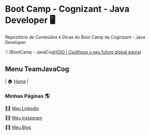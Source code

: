 # Boot Camp - Cognizant - Java Developer :desktop_computer:
Repositório de Conteúdos e Dicas do Boot Camp da Cognizant - Java Developer.

:computer_mouse: [BootCamp - JavaCog]([DIO | Codifique o seu futuro global agora](https://web.dio.me/track/cognizant-java-developer?tab=path))

## Menu TeamJavaCog

| :house: [Home](https://github.com/fabiomfaria/dio-desafio-github-primeiro-repositorio) | 



### Minhas Páginas 🌎 

👨‍💻 [Meu LinkedIn](https://www.linkedin.com/in/fabiodefaria/)

👨‍🏫 [Meu Instagram](https://www.instagram.com/tudoexplicado/)

👨‍💼 [Meu Blog](https://www.tudoexplicado.com/)


